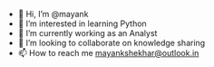 - 👋 Hi, I’m @mayank
- 👀 I’m interested in learning Python
- 🌱 I’m currently working as an Analyst
- 💞️ I’m looking to collaborate on knowledge sharing
- 📫 How to reach me mayankshekhar@outlook.in

<!---
mayank1122/mayank1122 is a ✨ special ✨ repository because its `README.md` (this file) appears on your GitHub profile.
You can click the Preview link to take a look at your changes.
--->
